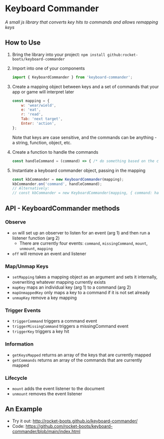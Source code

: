# Keyboard Commander
*A small js library that converts key hits to commands and allows remapping keys*

## How to Use

1. Bring the library into your project: `npm install github:rocket-boots/keyboard-commander`
2. Import into one of your components
    ```js
	import { KeyboardCommander } from 'keyboard-commander';
	```
3. Create a mapping object between keys and a set of commands that your app or game will interpret later
    ```js
	const mapping = {
		w: 'wear/wield',
		e: 'eat',
		r: 'read',
		Tab: 'next target',
		Enter: 'action',
	};
	```
	Note that keys are case sensitive, and the commands can be anything - a string, function, object, etc.

4. Create a function to handle the commands
    ```js
	const handleCommand = (command) => { /* do something based on the command received */ };
	```

5. Instantiate a keyboard commander object, passing in the mapping
    ```js
	const kbCommander = new KeyboardCommander(mapping);
	kbCommander.on('command', handleCommand);
	// Alternatively:
	// const kbCommander = new KeyboardCommander(mapping, { command: handleCommand });
	```

## API - KeyboardCommander methods

### Observe
* `on` will set up an observer to listen for an event (arg 1) and then run a listener function (arg 2)
  - There are currently four events: `command`, `missingCommand`, `mount`, `unmount`, `mapping`
* `off` will remove an event and listener

### Map/Unmap Keys
* `setMapping` takes a mapping object as an argument and sets it internally, overwriting whatever mapping currently exists
* `mapKey` maps an individual key (arg 1) to a command (arg 2)
* `mapUnmappedKey` only maps a key to a command if it is not set already
* `unmapKey` remove a key mapping

### Trigger Events
* `triggerCommand` triggers a command event
* `triggerMissingCommand` triggers a missingCommand event
* `triggerKey` triggers a key hit

### Information
* `getKeysMapped` returns an array of the keys that are currently mapped
* `getCommands` returns an array of the commands that are currently mapped

### Lifecycle
* `mount` adds the event listener to the document
* `unmount` removes the event listener


## An Example

* Try it out: http://rocket-boots.github.io/keyboard-commander/
* Code: https://github.com/rocket-boots/keyboard-commander/blob/main/index.html


